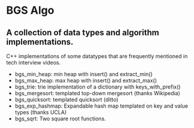 BGS Algo
========

A collection of data types and algorithm implementations. 
---------------------------------------------------------

C++ implementations of some datatypes that are frequently mentioned in tech interview videos. 

* bgs_min_heap:    min heap with insert() and extract_min() 
* bgs_max_heap:    max heap with insert() and extract_max()
* bgs_trie:        trie implementation of a dictionary with keys_with_prefix()
* bgs_mergesort:   templated top-down mergesort (thanks Wikipedia) 
* bgs_quicksort:   templated quicksort (ditto)
* bgs_exp_hashmap: Expandable hash map templated on key and value types (thanks UCLA)
* bgs_sqrt:        Two square root functions. 



